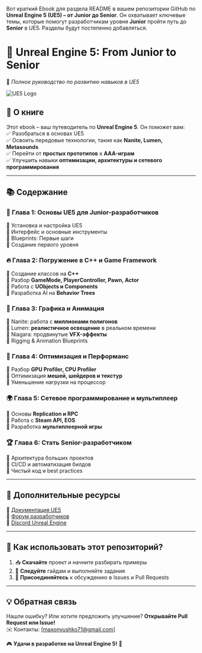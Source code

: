 Вот краткий Ebook для раздела README в вашем репозитории GitHub по **Unreal Engine 5 (UE5) – от Junior до Senior**. Он охватывает ключевые темы, которые помогут разработчикам уровня **Junior** пройти путь до **Senior** в UE5.
Разделы будут постепенно добавляться.

# 🚀 **Unreal Engine 5: From Junior to Senior**  
📖 *Полное руководство по развитию навыков в UE5*

![UE5 Logo](https://upload.wikimedia.org/wikipedia/commons/3/36/Unreal_Engine_Logo.svg)

## 📌 **О книге**  
Этот ebook – ваш путеводитель по **Unreal Engine 5**. Он поможет вам:  
✅ Разобраться в основах UE5  
✅ Освоить передовые технологии, такие как **Nanite, Lumen, Metasounds**  
✅ Перейти от **простых прототипов** к **AAA-играм**  
✅ Улучшить навыки **оптимизации, архитектуры и сетевого программирования**  

---

## 📚 **Содержание**  
### 🎯 **Глава 1: Основы UE5 для Junior-разработчиков**  
🔹 Установка и настройка UE5  
🔹 Интерфейс и основные инструменты  
🔹 Blueprints: Первые шаги  
🔹 Создание первого уровня  

### 🔥 **Глава 2: Погружение в C++ и Game Framework**  
🔹 Создание классов на **C++**  
🔹 Разбор **GameMode, PlayerController, Pawn, Actor**  
🔹 Работа с **UObjects и Components**  
🔹 Разработка AI на **Behavior Trees**  

### 🎨 **Глава 3: Графика и Анимация**  
🔹 Nanite: работа с **миллионами полигонов**  
🔹 Lumen: **реалистичное освещение** в реальном времени  
🔹 Niagara: продвинутые **VFX-эффекты**  
🔹 Rigging & Animation Blueprints  

### 🚀 **Глава 4: Оптимизация и Перформанс**  
🔹 Разбор **GPU Profiler, CPU Profiler**  
🔹 Оптимизация **мешей, шейдеров и текстур**  
🔹 Уменьшение нагрузки на процессор  

### 🌍 **Глава 5: Сетевое программирование и мультиплеер**  
🔹 Основы **Replication и RPC**  
🔹 Работа с **Steam API, EOS**  
🔹 Разработка **мультиплеерной игры**  

### 🏆 **Глава 6: Стать Senior-разработчиком**  
🔹 Архитектура больших проектов  
🔹 CI/CD и автоматизация билдов  
🔹 Чистый код и best practices  

---

## 📂 **Дополнительные ресурсы**  
📌 [Документация UE5](https://docs.unrealengine.com/)  
📌 [Форум разработчиков](https://forums.unrealengine.com/)  
📌 [Discord Unreal Engine](https://discord.gg/unrealengine)  

---

## 🎯 **Как использовать этот репозиторий?**  
1. 📥 **Скачайте** проект и начните разбирать примеры  
2. 🚀 **Следуйте** гайдам и выполняйте задания  
3. 📢 **Присоединяйтесь** к обсуждению в Issues и Pull Requests  

---

## 💡 **Обратная связь**  
Нашли ошибку? Или хотите предложить улучшение? **Открывайте Pull Request или Issue!**  
✉️ Контакты: [maxonyushko71@gmail.com]  

🎮 **Удачи в разработке на Unreal Engine 5!** 🚀  
